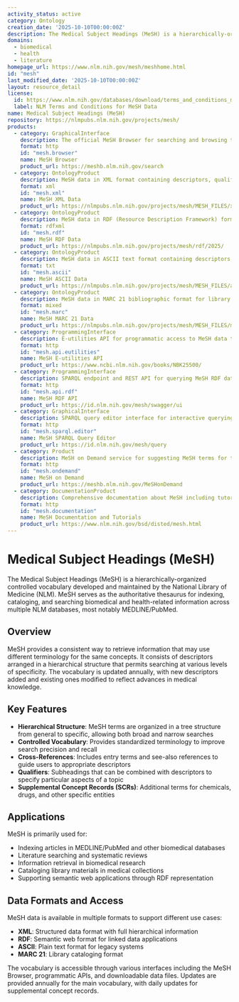 ```yaml
---
activity_status: active
category: Ontology
creation_date: '2025-10-10T00:00:00Z'
description: The Medical Subject Headings (MeSH) is a hierarchically-organized controlled vocabulary produced by the National Library of Medicine (NLM). It serves as the standard thesaurus for indexing and cataloging biomedical and health-related information in MEDLINE/PubMed and other NLM databases.
domains:
  - biomedical
  - health
  - literature
homepage_url: https://www.nlm.nih.gov/mesh/meshhome.html
id: "mesh"
last_modified_date: '2025-10-10T00:00:00Z'
layout: resource_detail
license:
  id: https://www.nlm.nih.gov/databases/download/terms_and_conditions_mesh.html
  label: NLM Terms and Conditions for MeSH Data
name: Medical Subject Headings (MeSH)
repository: https://nlmpubs.nlm.nih.gov/projects/mesh/
products:
  - category: GraphicalInterface
    description: The official MeSH Browser for searching and browsing the Medical Subject Headings vocabulary. Provides hierarchical navigation and term details.
    format: http
    id: "mesh.browser"
    name: MeSH Browser
    product_url: https://meshb.nlm.nih.gov/search
  - category: OntologyProduct
    description: MeSH data in XML format containing descriptors, qualifiers, and supplemental concept records. Updated annually with daily updates for SCRs.
    format: xml
    id: "mesh.xml"
    name: MeSH XML Data
    product_url: https://nlmpubs.nlm.nih.gov/projects/mesh/MESH_FILES/xmlmesh/
  - category: OntologyProduct
    description: MeSH data in RDF (Resource Description Framework) format for semantic web applications. Updated daily Monday through Friday.
    format: rdfxml
    id: "mesh.rdf"
    name: MeSH RDF Data
    product_url: https://nlmpubs.nlm.nih.gov/projects/mesh/rdf/2025/
  - category: OntologyProduct
    description: MeSH data in ASCII text format containing descriptors, qualifiers, and supplemental concept records. Updated annually with daily SCR updates.
    format: txt
    id: "mesh.ascii"
    name: MeSH ASCII Data
    product_url: https://nlmpubs.nlm.nih.gov/projects/mesh/MESH_FILES/asciimesh/
  - category: OntologyProduct
    description: MeSH data in MARC 21 bibliographic format for library systems. Posted monthly.
    format: mixed
    id: "mesh.marc"
    name: MeSH MARC 21 Data
    product_url: https://nlmpubs.nlm.nih.gov/projects/mesh/MESH_FILES/meshmarc/
  - category: ProgrammingInterface
    description: E-utilities API for programmatic access to MeSH data through NCBI's Entrez system.
    format: http
    id: "mesh.api.eutilities"
    name: MeSH E-utilities API
    product_url: https://www.ncbi.nlm.nih.gov/books/NBK25500/
  - category: ProgrammingInterface
    description: SPARQL endpoint and REST API for querying MeSH RDF data with semantic web technologies.
    format: http
    id: "mesh.api.rdf"
    name: MeSH RDF API
    product_url: https://id.nlm.nih.gov/mesh/swagger/ui
  - category: GraphicalInterface
    description: SPARQL query editor interface for interactive querying of MeSH data using semantic web query language.
    format: http
    id: "mesh.sparql.editor"
    name: MeSH SPARQL Query Editor
    product_url: https://id.nlm.nih.gov/mesh/query
  - category: Product
    description: MeSH on Demand service for suggesting MeSH terms for text or citations. Helps identify appropriate subject headings for indexing.
    format: http
    id: "mesh.ondemand"
    name: MeSH on Demand
    product_url: https://meshb.nlm.nih.gov/MeSHonDemand
  - category: DocumentationProduct
    description: Comprehensive documentation about MeSH including tutorials, webinars, and user guides for understanding and using the vocabulary.
    format: http
    id: "mesh.documentation"
    name: MeSH Documentation and Tutorials
    product_url: https://www.nlm.nih.gov/bsd/disted/mesh.html
---
```


# Medical Subject Headings (MeSH)

The Medical Subject Headings (MeSH) is a hierarchically-organized controlled vocabulary developed and maintained by the National Library of Medicine (NLM). MeSH serves as the authoritative thesaurus for indexing, cataloging, and searching biomedical and health-related information across multiple NLM databases, most notably MEDLINE/PubMed.

## Overview

MeSH provides a consistent way to retrieve information that may use different terminology for the same concepts. It consists of descriptors arranged in a hierarchical structure that permits searching at various levels of specificity. The vocabulary is updated annually, with new descriptors added and existing ones modified to reflect advances in medical knowledge.

## Key Features

- **Hierarchical Structure**: MeSH terms are organized in a tree structure from general to specific, allowing both broad and narrow searches
- **Controlled Vocabulary**: Provides standardized terminology to improve search precision and recall
- **Cross-References**: Includes entry terms and see-also references to guide users to appropriate descriptors
- **Qualifiers**: Subheadings that can be combined with descriptors to specify particular aspects of a topic
- **Supplemental Concept Records (SCRs)**: Additional terms for chemicals, drugs, and other specific entities

## Applications

MeSH is primarily used for:
- Indexing articles in MEDLINE/PubMed and other biomedical databases
- Literature searching and systematic reviews
- Information retrieval in biomedical research
- Cataloging library materials in medical collections
- Supporting semantic web applications through RDF representation

## Data Formats and Access

MeSH data is available in multiple formats to support different use cases:
- **XML**: Structured data format with full hierarchical information
- **RDF**: Semantic web format for linked data applications
- **ASCII**: Plain text format for legacy systems
- **MARC 21**: Library cataloging format

The vocabulary is accessible through various interfaces including the MeSH Browser, programmatic APIs, and downloadable data files. Updates are provided annually for the main vocabulary, with daily updates for supplemental concept records.
